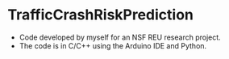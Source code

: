 # TrafficCrashRiskPrediction
  * Code developed by myself for an NSF REU research project.
  * The code is in C/C++ using the Arduino IDE and Python.
